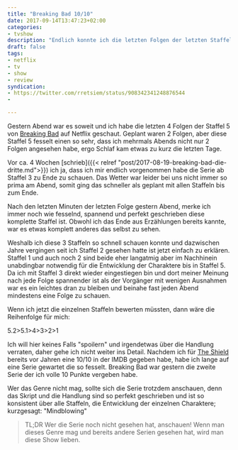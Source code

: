 ```yaml
---
title: "Breaking Bad 10/10"
date: 2017-09-14T13:47:23+02:00
categories:
- tvshow
description: "Endlich konnte ich die letzten Folgen der letzten Staffel von Breaking Bad schauen. Mein Fazit: Wahnsinn!"
draft: false
tags:
- netflix
- tv
- show
- review
syndication:
- https://twitter.com/rretsiem/status/908342341248876544
-

---
```


Gestern Abend war es soweit und ich habe die letzten 4 Folgen der Staffel 5 von [Breaking Bad](http://www.imdb.com/title/tt0903747/) auf Netflix geschaut. Geplant waren 2 Folgen, aber diese Staffel 5 fesselt einen so sehr, dass ich mehrmals Abends nicht nur 2 Folgen angesehen habe, ergo Schlaf kam etwas zu kurz die letzten Tage.

Vor ca. 4 Wochen [schrieb]({{< relref "post/2017-08-19-breaking-bad-die-dritte.md">}}) ich ja, dass ich mir endlich vorgenommen habe die Serie ab Staffel 3 zu Ende zu schauen. Das Wetter war leider bei uns nicht immer so prima am Abend, somit ging das schneller als geplant mit allen Staffeln bis zum Ende.

Nach den letzten Minuten der letzten Folge gestern Abend, merke ich immer noch wie fesselnd, spannend und perfekt geschrieben diese komplette Staffel ist. Obwohl ich das Ende aus Erzählungen bereits kannte, war es etwas komplett anderes das selbst zu sehen.

Weshalb ich diese 3 Staffeln so schnell schauen konnte und dazwischen Jahre vergingen seit ich Staffel 2 gesehen hatte ist jetzt einfach zu erklären. Staffel 1 und auch noch 2 sind beide eher langatmig aber im Nachhinein unabdingbar notwendig für die Entwicklung der Charaktere bis in Staffel 5. Da ich mit Staffel 3 direkt wieder eingestiegen bin und dort meiner Meinung nach jede Folge spannender ist als der Vorgänger mit wenigen Ausnahmen war es ein leichtes dran zu bleiben und beinahe fast jeden Abend mindestens eine Folge zu schauen.

Wenn ich jetzt die einzelnen Staffeln bewerten müssten, dann wäre die Reihenfolge für mich:

5.2>5.1>4>3>2>1

Ich will hier keines Falls "spoilern" und irgendetwas über die Handlung verraten, daher gehe ich nicht weiter ins Detail. Nachdem ich für [The Shield](http://www.imdb.com/title/tt0286486/) bereits vor Jahren eine 10/10 in der IMDB gegeben habe, habe ich lange auf eine Serie gewartet die so fesselt. Breaking Bad war gestern die zweite Serie der ich volle 10 Punkte vergeben habe.

Wer das Genre nicht mag, sollte sich die Serie trotzdem anschauen, denn das Skript und die Handlung sind so perfekt geschrieben und ist so konsistent über alle Staffeln, die Entwicklung der einzelnen Charaktere; kurzgesagt: "Mindblowing"



> TL;DR Wer die Serie noch nicht gesehen hat, anschauen! Wenn man dieses Genre mag und bereits andere Serien gesehen hat, wird man diese Show lieben.
